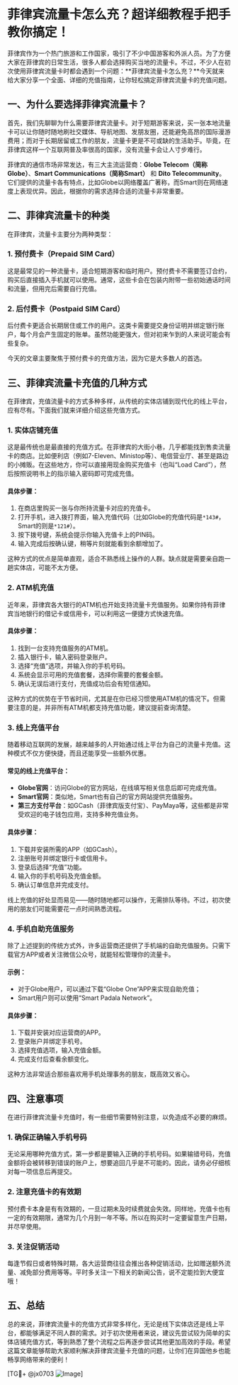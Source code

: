# 菲律宾流量卡怎么充？超详细教程手把手教你搞定！

菲律宾作为一个热门旅游和工作国家，吸引了不少中国游客和外派人员。为了方便大家在菲律宾的日常生活，很多人都会选择购买当地的流量卡。不过，不少人在初次使用菲律宾流量卡时都会遇到一个问题：**菲律宾流量卡怎么充？**今天就来给大家分享一个全面、详细的充值指南，让你轻松搞定菲律宾流量卡的充值问题。

## 一、为什么要选择菲律宾流量卡？

首先，我们先聊聊为什么需要菲律宾流量卡。对于短期游客来说，买一张本地流量卡可以让你随时随地刷社交媒体、导航地图、发朋友圈，还能避免高昂的国际漫游费用；而对于长期居留或工作的朋友，流量卡更是不可或缺的生活助手。毕竟，在菲律宾这样一个互联网普及率很高的国家，没有流量卡会让人寸步难行。

菲律宾的通信市场非常发达，有三大主流运营商：**Globe Telecom（简称Globe）**、**Smart Communications（简称Smart）** 和 **Dito Telecommunity**。它们提供的流量卡各有特点，比如Globe以网络覆盖广著称，而Smart则在网络速度上表现优异。因此，根据你的需求选择合适的流量卡非常重要。

## 二、菲律宾流量卡的种类

在菲律宾，流量卡主要分为两种类型：

### 1. 预付费卡（Prepaid SIM Card）

这是最常见的一种流量卡，适合短期游客和临时用户。预付费卡不需要签订合约，购买后直接插入手机就可以使用。通常，这些卡会在包装内附带一些初始通话时间和流量，但用完后需要自行充值。

### 2. 后付费卡（Postpaid SIM Card）

后付费卡更适合长期居住或工作的用户。这类卡需要提交身份证明并绑定银行账户，每个月会产生固定的账单。虽然功能更强大，但对初来乍到的人来说可能会有些复杂。

今天的文章主要聚焦于预付费卡的充值方法，因为它是大多数人的首选。

## 三、菲律宾流量卡充值的几种方式

在菲律宾，充值流量卡的方式多种多样，从传统的实体店铺到现代化的线上平台，应有尽有。下面我们就来详细介绍这些充值方式。

### 1. 实体店铺充值

这是最传统也是最直接的充值方式。在菲律宾的大街小巷，几乎都能找到售卖流量卡的商店。比如便利店（例如7-Eleven、Ministop等）、电信营业厅、甚至是路边的小摊贩。在这些地方，你可以直接用现金购买充值卡（也叫“Load Card”），然后按照说明书上的指示输入密码即可完成充值。

#### 具体步骤：
1. 在商店里购买一张与你所持流量卡对应的充值卡。
2. 打开手机，进入拨打界面，输入充值代码（比如Globe的充值代码是`*143#`，Smart的则是`*121#`）。
3. 按下拨号键，系统会提示你输入充值卡上的PIN码。
4. 输入完成后按确认键，稍等片刻就能看到余额增加了。

这种方式的优点是简单直观，适合不熟悉线上操作的人群。缺点就是需要亲自跑一趟实体店，可能不太方便。

### 2. ATM机充值

近年来，菲律宾各大银行的ATM机也开始支持流量卡充值服务。如果你持有菲律宾当地银行的借记卡或信用卡，可以利用这一便捷方式快速充值。

#### 具体步骤：
1. 找到一台支持充值服务的ATM机。
2. 插入银行卡，输入密码登录账户。
3. 选择“充值”选项，并输入你的手机号码。
4. 系统会显示可用的充值套餐，选择你需要的套餐金额。
5. 确认无误后进行支付，充值成功后会有短信通知。

这种方式的优势在于节省时间，尤其是在你已经习惯使用ATM机的情况下。但需要注意的是，并非所有ATM机都支持充值功能，建议提前查询清楚。

### 3. 线上充值平台

随着移动互联网的发展，越来越多的人开始通过线上平台为自己的流量卡充值。这种模式不仅方便快捷，而且还能享受一些额外优惠。

#### 常见的线上充值平台：
- **Globe官网**：访问Globe的官方网站，在线填写相关信息后即可完成充值。
- **Smart官网**：类似地，Smart也有自己的官方网站提供充值服务。
- **第三方支付平台**：如GCash（菲律宾版支付宝）、PayMaya等，这些都是非常受欢迎的电子钱包应用，支持多种充值业务。

#### 具体步骤：
1. 下载并安装所需的APP（如GCash）。
2. 注册账号并绑定银行卡或信用卡。
3. 登录后选择“充值”功能。
4. 输入你的手机号码及充值金额。
5. 确认订单信息并完成支付。

线上充值的好处显而易见——随时随地都可以操作，无需排队等待。不过，初次使用的朋友们可能需要花一点时间熟悉流程。

### 4. 手机自助充值服务

除了上述提到的传统方式外，许多运营商还提供了手机端的自助充值服务。只需下载官方APP或者关注微信公众号，就能轻松管理你的流量卡。

#### 示例：
- 对于Globe用户，可以通过下载“Globe One”APP来实现自助充值；
- Smart用户则可以使用“Smart Padala Network”。

#### 具体步骤：
1. 下载并安装对应运营商的APP。
2. 登录账户并绑定手机号。
3. 选择充值选项，输入充值金额。
4. 完成支付后查看余额变化。

这种方法非常适合那些喜欢用手机处理事务的朋友，既高效又省心。

## 四、注意事项

在进行菲律宾流量卡充值时，有一些细节需要特别注意，以免造成不必要的麻烦。

### 1. 确保正确输入手机号码

无论采用哪种充值方式，第一步都是要输入正确的手机号码。如果输错号码，充值金额将会被转移到错误的账户上，想要追回几乎是不可能的。因此，请务必仔细核对每一项信息后再提交。

### 2. 注意充值卡的有效期

预付费卡本身是有有效期的，一旦过期未及时续费就会失效。同样地，充值卡也有一定的有效期限，通常为几个月到一年不等。所以在购买时一定要留意生产日期，并尽早使用。

### 3. 关注促销活动

每逢节假日或者特殊时期，各大运营商往往会推出各种促销活动，比如赠送额外流量、减免部分费用等等。平时多关注一下相关的新闻公告，说不定能捡到大便宜哦！

## 五、总结

总的来说，菲律宾流量卡的充值方式非常多样化，无论是线下实体店还是线上平台，都能够满足不同人群的需求。对于初次使用者来说，建议先尝试较为简单的实体店铺充值方式，等到熟悉了整个流程之后再逐步尝试其他更加高效的手段。希望这篇文章能够帮助大家顺利解决菲律宾流量卡充值的问题，让你们在异国他乡也能畅享网络带来的便利！

[TG💪+ @jx0703 ![Image](https://github.com/user-attachments/assets/dbca1d08-cadb-493c-b0ec-ad6f7a83f270)]